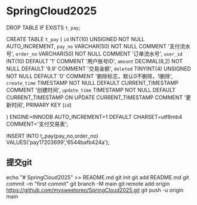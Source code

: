 # SpringCloud2025
DROP TABLE IF EXISTS `t_pay`;

CREATE TABLE `t_pay` (
`id` INT(10) UNSIGNED NOT NULL AUTO_INCREMENT,
`pay_no` VARCHAR(50) NOT NULL COMMENT '支付流水号',
`order_no` VARCHAR(50) NOT NULL COMMENT '订单流水号',
`user_id` INT(10) DEFAULT '1' COMMENT '用户账号ID',
`amount` DECIMAL(8,2) NOT NULL DEFAULT '9.9' COMMENT '交易金额',
`deleted` TINYINT(4) UNSIGNED NOT NULL DEFAULT '0' COMMENT '删除标志，默认0不删除，1删除',
`create_time` TIMESTAMP NOT NULL DEFAULT CURRENT_TIMESTAMP COMMENT '创建时间',
`update_time` TIMESTAMP NOT NULL DEFAULT CURRENT_TIMESTAMP ON UPDATE CURRENT_TIMESTAMP COMMENT '更新时间',
PRIMARY KEY (`id`)

) ENGINE=INNODB AUTO_INCREMENT=1 DEFAULT CHARSET=utf8mb4 COMMENT='支付交易表';

INSERT INTO t_pay(pay_no,order_no) VALUES('pay17203699','6544bafb424a');

## 提交git ##
echo "# SpringCloud2025" >> README.md
git init
git add README.md
git commit -m "first commit"
git branch -M main
git remote add origin https://github.com/mysweetoreo/SpringCloud2025.git
git push -u origin main